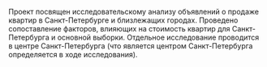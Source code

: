 Проект посвящен исследовательскому анализу объявлений о продаже квартир в Санкт-Петербурге и близлежащих городах. Проведено сопоставление факторов, влияющих на стоимость квартир для Санкт-Петербурга и основной выборки. Отдельное исследование проводится в центре Санкт-Петербурга (что является центром Санкт-Петербурга определяется в ходе исследования).
